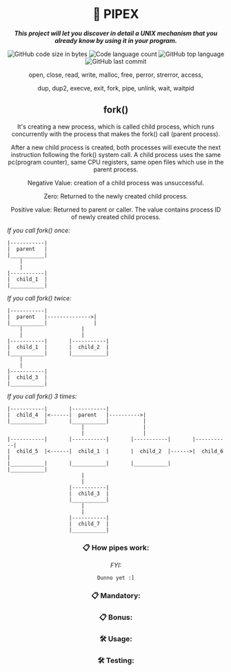 <h1 align="center">
	📖 PIPEX
</h1>
<p align="center">
	<b><i>This project will let you discover in detail a UNIX mechanism that you already know
by using it in your program.</i></b><br>
</p>

<p align="center">
	<img alt="GitHub code size in bytes" src="https://img.shields.io/github/languages/code-size/zstenger93/pipex?color=lightblue" />
	<img alt="Code language count" src="https://img.shields.io/github/languages/count/zstenger93/pipex?color=yellow" />
	<img alt="GitHub top language" src="https://img.shields.io/github/languages/top/zstenger93/pipex?color=blue" />
	<img alt="GitHub last commit" src="https://img.shields.io/github/last-commit/zstenger93/pipex?color=green" />
</p>
<p align=center>open, close, read, write, malloc, free, perror, strerror, access,</p>
<p align=center>dup, dup2, execve, exit, fork, pipe, unlink, wait, waitpid</p>
<h2 align=center>fork()</h2>
<p align=center>It's creating a new process, which is called child process, which runs concurrently with the process that makes the fork() call (parent process).</p>
<p align=center>After a new child process is created, both processes will execute the next instruction following the fork() system call. A child process uses the same pc(program counter), same CPU registers, same open files which use in the parent process.</p>
<p align=center>Negative Value: creation of a child process was unsuccessful.<p>
<p align=center>Zero: Returned to the newly created child process.<p>
<p align=center>Positive value: Returned to parent or caller. The value contains process ID of newly created child process.<p>

_If you call fork() once:_

	|-----------|
	|  parent   |
	|___________|
		|
		|
	|-----------|
	|  child_1  |
	|___________|

_If you call fork() twice:_

	|-----------|
	|  parent   |-------------->|
	|___________|               |
		|                   |
		|                   |
	|-----------|       |-----------|
	|  child_1  |       |  child_2  |
	|___________|       |___________|
		|
		|
	|-----------|
	|  child_3  |       
	|___________|

_If you call fork() 3 times:_

	|-----------|       |-----------|
	|  child_4  |<------|  parent   |---------->|
	|___________|       |___________|           |
	                    	|                   |
	                    	|                   |
	|-----------|       |-----------|       |-----------|       |-----------|
	|  child_5  |<------|  child_1  |       |  child_2  |------>|  child_6  |
	|___________|       |___________|       |___________|       |___________|
	                    	|
	                    	|
	                    |-----------|
	                    |  child_3  |
	                    |___________|
	                    	|
	                    	|
	                    |-----------|
	                    |  child_7  |
	                    |___________|

<div align=center>

### 📋 How pipes work:
_FYI:_

	Dunno yet :]

### 📋 Mandatory:

### 📋 Bonus:

### 🛠️ Usage:

### 🛠️ Testing:
</div>
